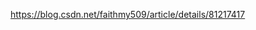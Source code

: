 https://blog.csdn.net/faithmy509/article/details/81217417













































